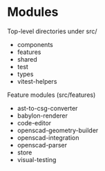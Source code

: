 # Modules

Top-level directories under src/
- components
- features
- shared
- test
- types
- vitest-helpers

Feature modules (src/features)
- ast-to-csg-converter
- babylon-renderer
- code-editor
- openscad-geometry-builder
- openscad-integration
- openscad-parser
- store
- visual-testing
